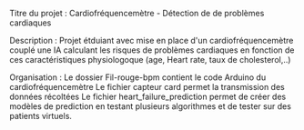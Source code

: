 Titre du projet : Cardiofréquencemètre - Détection de de problèmes cardiaques

Description : Projet étduiant avec mise en place d'un cardiofréquencemètre couplé une IA calculant les risques de problèmes cardiaques
en fonction de ces caractéristiques physiologoque (age, Heart rate, taux de cholesterol,..)

Organisation : Le dossier Fil-rouge-bpm contient le code Arduino du cardiofréquencemètre
Le fichier capteur card permet la transmission des données récoltées
Le fichier heart_failure_prediction permet de créer des modèles de prediction en testant plusieurs algorithmes et de tester sur des patients virtuels.
